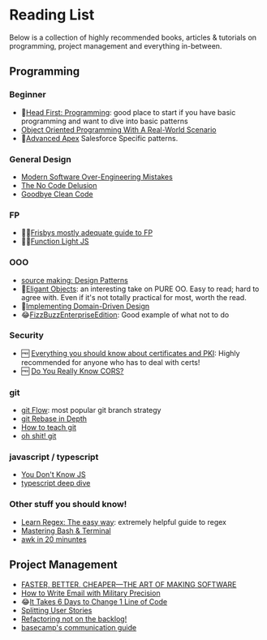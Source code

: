 # Reading List

Below is a collection of highly recommended books, articles & tutorials on programming, project management and everything in-between.

## Programming

### Beginner

- 📔[Head First: Programming](https://www.amazon.com/Head-First-Programming-learners-programming/dp/0596802374): good place to start if you have basic programming and want to dive into basic patterns
- [Object Oriented Programming With A Real-World Scenario](https://www.c-sharpcorner.com/uploadfile/cda5ba/object-oriented-programming-with-real-world-scenario/)
- 📔[Advanced Apex](http://advancedapex.com/) Salesforce Specific patterns.

### General Design

- [Modern Software Over-Engineering Mistakes](https://medium.com/@rdsubhas/10-modern-software-engineering-mistakes-bc67fbef4fc8#.apr99cmww)
- [The No Code Delusion](https://www.alexhudson.com/2020/01/13/the-no-code-delusion)
- [Goodbye Clean Code](https://overreacted.io/goodbye-clean-code/)

### FP
- 📔🆓[Frisbys mostly adequate guide to FP](https://mostly-adequate.gitbooks.io/mostly-adequate-guide/content/)
- 📔🆓[Function Light JS](https://github.com/getify/Functional-Light-JS)

### OOO

- [source making: Design Patterns](https://sourcemaking.com/design_patterns)
- 📔[Eligant Objects](https://www.elegantobjects.org/): an interesting take on PURE OO.  Easy to read; hard to agree with. Even if it's not totally practical for most, worth the read.
- 📔[Implementing Domain-Driven Design](https://www.amazon.com/Implementing-Domain-Driven-Design-Vaughn-Vernon/dp/0321834577)
- 😂[FizzBuzzEnterpriseEdition](https://github.com/EnterpriseQualityCoding/FizzBuzzEnterpriseEdition): Good example of what not to do

### Security

- 🆓 [Everything you should know about certificates and PKI](https://smallstep.com/blog/everything-pki/): Highly recommended for anyone who has to deal with certs!
- 🆓 [Do You Really Know CORS?](http://performantcode.com/web/do-you-really-know-cors) 

### git

- [git Flow](https://datasift.github.io/gitflow/IntroducingGitFlow.html): most popular git branch strategy
- [git Rebase in Depth](https://git-rebase.io/)
- [How to teach git](https://rachelcarmena.github.io/2018/12/12/how-to-teach-git.html)
- [oh shit! git](https://ohshitgit.com)

### javascript / typescript

- [You Don't Know JS](https://github.com/getify/You-Dont-Know-JS)
- [typescript deep dive](https://basarat.gitbook.io/typescript/)

### Other stuff you should know!

- [Learn Regex: The easy way](https://github.com/ziishaned/learn-regex/blob/master/README.md): extremely helpful guide to regex
- [Mastering Bash & Terminal](https://www.blockloop.io/mastering-bash-and-terminal/)
- [awk in 20 minuntes](https://ferd.ca/awk-in-20-minutes.html)


## Project Management

- [FASTER, BETTER, CHEAPER—THE ART OF MAKING SOFTWARE](https://jrsinclair.com/articles/2017/faster-better-cheaper-art-of-making-software/)
- [How to Write Email with Military Precision](https://hbr.org/2016/11/how-to-write-email-with-military-precision)
- 😂[It Takes 6 Days to Change 1 Line of Code](https://edw519.posthaven.com/it-takes-6-days-to-change-1-line-of-code) 
- [Splitting User Stories](https://mikeborozdin.com/post/split-user-stories-get-value-early/)
- [Refactoring not on the backlog!](https://ronjeffries.com/xprog/articles/refactoring-not-on-the-backlog/)
- [basecamp's communication guide](https://basecamp.com/guides/how-we-communicate)
